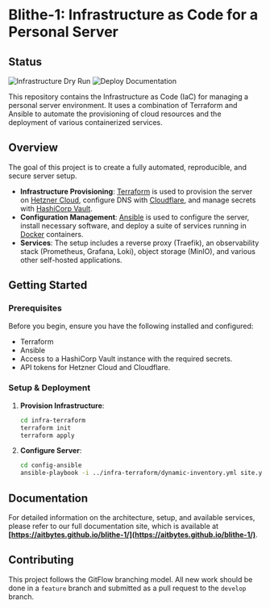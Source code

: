 # Blithe-1: Infrastructure as Code for a Personal Server

## Status

![Infrastructure Dry Run](https://github.com/Aitbytes/blithe-1/actions/workflows/dry-run.yaml/badge.svg)
![Deploy Documentation](https://github.com/Aitbytes/blithe-1/actions/workflows/deploy-docs.yaml/badge.svg)

This repository contains the Infrastructure as Code (IaC) for managing a personal server environment. It uses a combination of Terraform and Ansible to automate the provisioning of cloud resources and the deployment of various containerized services.

## Overview

The goal of this project is to create a fully automated, reproducible, and secure server setup.

-   **Infrastructure Provisioning**: [Terraform](https://www.terraform.io/) is used to provision the server on [Hetzner Cloud](https://www.hetzner.com/cloud), configure DNS with [Cloudflare](https://www.cloudflare.com/), and manage secrets with [HashiCorp Vault](https://www.vaultproject.io/).
-   **Configuration Management**: [Ansible](https://www.ansible.com/) is used to configure the server, install necessary software, and deploy a suite of services running in [Docker](https://www.docker.com/) containers.
-   **Services**: The setup includes a reverse proxy (Traefik), an observability stack (Prometheus, Grafana, Loki), object storage (MinIO), and various other self-hosted applications.

## Getting Started

### Prerequisites

Before you begin, ensure you have the following installed and configured:

-   Terraform
-   Ansible
-   Access to a HashiCorp Vault instance with the required secrets.
-   API tokens for Hetzner Cloud and Cloudflare.

### Setup & Deployment

1.  **Provision Infrastructure**:
    ```bash
    cd infra-terraform
    terraform init
    terraform apply
    ```

2.  **Configure Server**:
    ```bash
    cd config-ansible
    ansible-playbook -i ../infra-terraform/dynamic-inventory.yml site.yml
    ```

## Documentation

For detailed information on the architecture, setup, and available services, please refer to our full documentation site, which is available at **[https://aitbytes.github.io/blithe-1/](https://aitbytes.github.io/blithe-1/)**.

## Contributing

This project follows the GitFlow branching model. All new work should be done in a `feature` branch and submitted as a pull request to the `develop` branch.